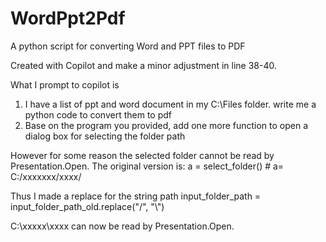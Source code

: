 # WordPpt2Pdf
A python script for converting Word and PPT files to PDF

Created with Copilot and make a minor adjustment in line 38-40.

What I prompt to copilot is 
1. I have a list of ppt and word document in my C:\Files folder. write me a python code to convert them to pdf
2. Base on the program you provided, add one more function to open a dialog box for selecting the folder path

However for some reason the selected folder cannot be read by Presentation.Open.
The original version is:
a = select_folder() # a= C:/xxxxxxx/xxxx/

Thus I made a replace for the string path
input_folder_path = input_folder_path_old.replace("/", "\\")

C:\xxxxx\xxxx can now be read by Presentation.Open.
